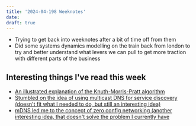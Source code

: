 ```yaml
---
title: '2024-04-198 Weeknotes'
date: 
draft: true
---
```

- Trying to get back into weeknotes after a bit of time off from them
- Did some systems dynamics modelling on the train back from london to try and better understand what levers we can pull to get more traction with different parts of the business

## Interesting things I've read this week
- [An illustrated explanation of the Knuth-Morris-Pratt algorithm](https://www.cambridge.org/core/services/aop-cambridge-core/content/view/8EFA77D663D585B68630E372BCE1EBA4/S0956796824000017a.pdf/knuth-morris-pratt-illustrated.pdf)
- [Stumbled on the idea of using multicast DNS for service discovery (doesn't fit what I needed to do, but still an interesting idea)](http://multicastdns.org/)
- [mDNS led me to the concept of zero config networking (another interesting idea, that doesn't solve the problem I currently have](https://en.wikipedia.org/wiki/Zero-configuration_networking)
